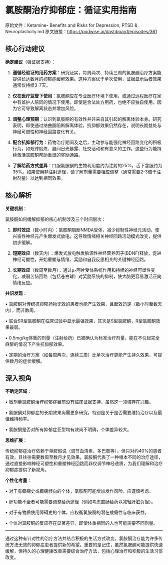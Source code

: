 # 氯胺酮治疗抑郁症：循证实用指南

原始文件：Ketamine- Benefits and Risks for Depression, PTSD & Neuroplasticity.md
原文链接：https://podwise.ai/dashboard/episodes/361

## 核心行动建议

**确定建议**（强证据支持）：

1. **遵循经验证的用药方案**：研究证实，每周两次、持续三周的氯胺酮治疗方案能提供长达数月的抑郁症缓解效果。这种方案优于单次使用，证据显示后者效果通常仅持续3-7天。

2. **仅在医疗监督下使用**：氯胺酮应在专业医疗环境下使用，或通过远程医疗在家中有监护人陪同的情况下使用。即使是合法处方用药，也绝不应独自使用，因为它可导致解离状态并增加风险。

3. **调整心理预期**：认识到氯胺酮的有效性并非来自其引起的解离体验本身。研究表明，即使通过纳曲酮阻断解离体验，抗抑郁效果仍然存在，说明长期益处与神经可塑性和神经回路变化有关。

4. **配合抗抑郁行为**：药物治疗期间及之后，主动参与能强化神经回路变化的积极行为，如规律锻炼、晨间日光暴露、社交活动和有意义的工作。这些行为能持续激活氯胺酮帮助重塑的奖励通路。

5. **了解给药方式差异**：口服氯胺酮的生物利用度约为注射的25%，舌下含服约为35%。如果使用非注射途径，请了解剂量需要相应调整（通常需要2-3倍于注射剂量）以达到相同效果。

## 核心解析

**关键机制**：

氯胺酮如何缓解抑郁的核心机制涉及三个时间层次：

1. **即时效应**（数小时内）：氯胺酮阻断NMDA受体，减少抑制性神经元活动，使兴奋性神经元产生爆发式放电。这导致情绪相关神经回路活动模式改变，提供初步缓解。

2. **短期效应**（数天内）：爆发式放电触发脑源性神经营养因子(BDNF)释放，促进神经可塑性，开始重塑与情绪、奖励和自我反思相关的关键神经回路。

3. **长期效应**（数周至数月）：通过μ-阿片受体系统作用和持续的神经可塑性变化，减弱苦恼回路（包括苍白球）对奖励系统的抑制，使大脑更容易激活正向情绪反应。

**共识发现**：

• 氯胺酮对传统抗抑郁药物无效的患者也能产生效果，且起效迅速（数小时至数天内），而非数周。

• 联合SR型氯胺酮在临床试验中显示最强效果，其次是S型氯胺酮，R型氯胺酮效果最弱。

• 0.5mg/kg体重的剂量（注射给药）已被确认为标准治疗剂量，能在不引起完全麻醉的情况下产生抗抑郁效果。

• 定期的治疗方案（如每周两次，连续三周）比单次治疗更能产生持久效果，可提供数月的症状缓解。

## 深入视角

**不确定区域**：

• 微剂量氯胺酮治疗抑郁症目前没有临床证据支持，虽然这一领域存在兴趣。

• 氯胺酮对抑郁症的长期效果尚需更多研究，特别是关于是否需要维持治疗以及最佳维持频率。

• 氯胺酮是否对所有抑郁症亚型均有效尚不明确，个体差异较大。

**思维扩展**：

传统抑郁症治疗依赖于单胺假说（调节血清素、多巴胺等），但只对约40%的患者有效，且往往需要数周至数月才见效果。氯胺酮代表了一种根本不同的治疗途径，通过直接影响神经可塑性和重塑神经回路而非仅调节神经递质，为我们理解和治疗抑郁症提供了新视角。

**个性化考量**：

• 对于有癫痫史或癫痫倾向的个体，氯胺酮可能增加发作风险，应谨慎考虑。

• 肝功能不全者可能需要调整给药途径（例如考虑直肠给药以减轻肝脏负担）。

• 对于有物质使用障碍史的个体，应权衡氯胺酮的潜在成瘾性与临床获益。

• 个体对氯胺酮的反应存在显著差异，即使体重相同的人也可能需要不同剂量。

---

通过这种有针对性的治疗方法并结合积极的生活方式改变，氯胺酮治疗能为许多传统方法无效的抑郁症患者提供新的希望。重要的是记住，虽然氯胺酮可能提供快速缓解，但持久的心理健康改善需要综合治疗方法，包括心理治疗和积极的生活习惯改变。
